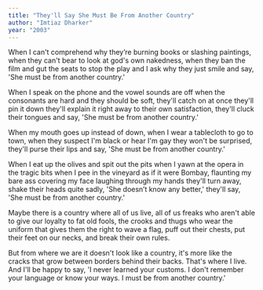 ```yaml
---
title: "They'll Say She Must Be From Another Country"
author: "Imtiaz Dharker"
year: "2003"
---
```


When I can't comprehend
why they’re burning books
or slashing paintings,
when they can't bear to look
at god's own nakedness,
when they ban the film
and gut the seats to stop the play
and I ask why
they just smile and say,
'She must be
from another country.'

When I speak on the phone
and the vowel sounds are off
when the consonants are hard
and they should be soft,
they'll catch on at once
they'll pin it down
they'll explain it right away
to their own satisfaction,
they'll cluck their tongues
and say,
'She must be
from another country.'

When my mouth goes up
instead of down,
when I wear a tablecloth
to go to town,
when they suspect I'm black
or hear I'm gay
they won't be surprised,
they'll purse their lips
and say,
'She must be
from another country.'

When I eat up the olives
and spit out the pits
when I yawn at the opera
in the tragic bits
when I pee in the vineyard
as if it were Bombay,
flaunting my bare ass
covering my face
laughing through my hands
they'll turn away,
shake their heads quite sadly,
'She doesn’t know any better,'
they'll say,
'She must be
from another country.'

Maybe there is a country
where all of us live,
all of us freaks
who aren't able to give
our loyalty to fat old fools,
the crooks and thugs
who wear the uniform
that gives them the right
to wave a flag,
puff out their chests,
put their feet on our necks,
and break their own rules.

But from where we are
it doesn't look like a country,
it's more like the cracks
that grow between borders
behind their backs.
That's where I live.
And I'll be happy to say,
'I never learned your customs.
I don't remember your language
or know your ways.
I must be
from another country.'
